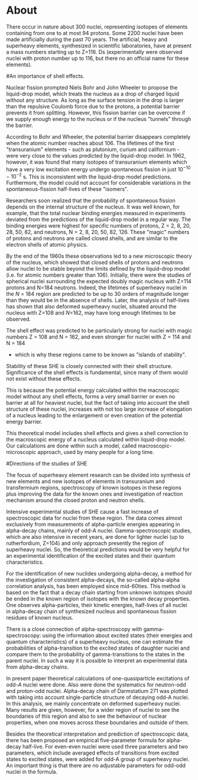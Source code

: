 # About

There occur in nature about 300 nuclei, representing isotopes of
elements containing from one to at most 94 protons. Some 2200
nuclei have been made artificially during the past 70 years. The
artificial, heavy and superheavy elements, synthesized in
scientific laboratories, have at present a mass numbers starting
up to Z=116.
Ds (experimentally were observed nuclei with proton number up to 116, but there no an official name for these elements).

#An importance of shell effects.

Nuclear fission prompted Niels Bohr and John Wheeler to propose
the liquid-drop model, which treats the nucleus as a drop
of charged liquid without any structure. As long as the surface
tension in the drop is larger than the repulsive Coulomb force due
to the protons, a potential barrier prevents it from splitting.
However, this fission barrier can be overcome if we supply enough
energy to the nucleus or if the nucleus "tunnels" through the
barrier.

According to Bohr and Wheeler, the potential barrier disappears
completely when the atomic number reaches about 106. The lifetimes
of the first "transuranium" elements - such as plutonium, curium
and californium - were very close to the values predicted by the
liquid-drop model. In 1962, however, it was found that many
isotopes of transuranium elements which have a very low excitation
energy undergo spontaneous fission in just $10^{-10}-10^{-2}$ s.
This is inconsistent with the liquid-drop model predictions.
Furthermore, the model could not account for considerable
variations in the spontaneous-fission half-lives of these
"isomers".

Researchers soon realized that the probability of spontaneous
fission depends on the internal structure of the nucleus. It was
well known, for example, that the total nuclear binding energies
measured in experiments deviated from the predictions of the
liquid-drop model in a regular way. The binding energies were
highest for specific numbers of protons, Z = 2, 8, 20, 28, 50,
82, and neutrons, N = 2, 8, 20, 50, 82, 126. These "magic"
numbers of protons and neutrons are called closed shells, and are
similar to the electron shells of atomic physics.

By the end of the 1960s these observations led to a new
microscopic theory of the nucleus, which showed that closed shells
of protons and neutrons allow nuclei to be stable beyond the
limits defined by the liquid-drop model (i.e. for atomic numbers
greater than 106). Initially, there were the studies of spherical
nuclei surrounding the expected doubly
magic nucleus with Z=114 protons and N=184 neutrons. Indeed, the lifetimes of superheavy nuclei in
the $N$ = 184 region are predicted to be up to 30 orders of
magnitude longer than they would be in the absence of shells.
Later, the analysis of half-lives has shown that also deformed
superheavy nuclei, situated around the nucleus with Z=108 and
$N$=162, may have long enough lifetimes to be observed.

The shell effect was predicted to be particularly strong for
nuclei with magic numbers Z = 108 and N = 162, and even
stronger for nuclei with Z = 114 and N = 184
- which is why these regions came to be known as "islands of
stability".

Stability of these SHE is closely connected with their shell
structure. Significance of the shell effects is fundamental, since
many of them would not exist without these effects.

This is because the potential energy calculated within the
macroscopic model without any shell effects, forms a very small
barrier or even no barrier at all for heaviest nuclei, but the
fact of taking into account the shell structure of these nuclei,
increases with not too large increase of elongation of a nucleus
leading to the enlargement or even creation of the potential
energy barrier.

This theoretical model includes shell effects and gives a shell
correction to the macroscopic energy of a nucleus calculated
within liquid-drop model. Our calculations are done within such a
model, called macroscopic-microscopic approach, used by many
people for a long time.


#Directions of the studies of SHE

The focus of superheavy element research can be divided into
synthesis of new elements and new isotopes of elements in
transuranium and transfermium regions, spectroscopy of known
isotopes in these regions plus improving the data for the known
ones and investigation of reaction mechanism around the closed
proton and neutron shells.

Intensive experimental studies of SHE cause a fast increase of
spectroscopic data for nuclei from these region. The data comes almost exclusively from
measurements of alpha-particle energies appearing in
alpha-decay chains, mainly of odd-A nuclei.
Gamma-spectroscopic studies, which are also intensive in recent
years, are done for lighter nuclei (up to rutherfordium, Z=104) and only approach
presently the region of superheavy nuclei. So, the theoretical
predictions would be very helpful for an experimental
identification of the excited states and their quantum
characteristics.

For the identification of new nuclides undergoing alpha-decay,
a method for the investigation of consistent alpha-decays, the
so-called alpha-alpha correlation analysis, has been
employed since mid-60ties. This method is based on the fact that a
decay chain starting from unknown isotopes should be ended in the
known region of isotopes with the known decay properties. 
One observes alpha-particles, their kinetic
energies, half-lives of all nuclei in alpha-decay chain of
synthesized nucleus and spontaneous fission residues of known
nucleus.

There is a close connection of alpha-spectroscopy with
gamma-spectroscopy: using the information about excited states
(their energies and quantum characteristics) of a superheavy
nucleus, one can estimate the probabilities of alpha-transition to
the excited states of daughter nuclei and compare them to the
probability of gamma-transitions to the states in the parent
nuclei. In such a way it is possible to interpret an experimental
data from alpha-decay chains.


In present paper theoretical calculations of one-quasiparticle
excitations of odd-$A$ nuclei were done. Also were done the
systematics for neutron-odd and proton-odd nuclei. Alpha-decay
chain of Darmstatium 271 was plotted with taking into
account single-particle structure of decaying odd-A nuclei. In
this analysis, we mainly concentrate on deformed superheavy
nuclei. Many results are given, however, for a wider region of
nuclei to see the boundaries of this region and also to see the
behaviour of nuclear properties, when one moves across these
boundaries and outside of them.

Besides the theoretical interpretation and prediction of
spectroscopic data, there has been proposed an empirical
five-parameter formula for alpha-decay half-live. For even-even
nuclei were used three parameters and two parameters, which
include averaged effects of transitions from excited states to
excited states, were added for odd-A group of superheavy nuclei.
An important thing is that there are no adjustable parameters for
odd-odd nuclei in the formula.
